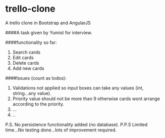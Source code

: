 # trello-clone
A trello clone in Bootstrap and AngularJS

####A task given by Yumist for interview.

####functionality so far:
1. Search cards
2. Edit cards
3. Delete cards
4. Add new cards

####Issues (count as todos):
1. Validations not applied so input boxes can take any values (int, string...any value).
2. Priority value should not be more than 9 otherwise cards wont arrange according to the priority.
3. ...
4. ..

P.S. No persistence functionality added (no database).
P.P.S Limited time...No testing done...lots of improvement required.

